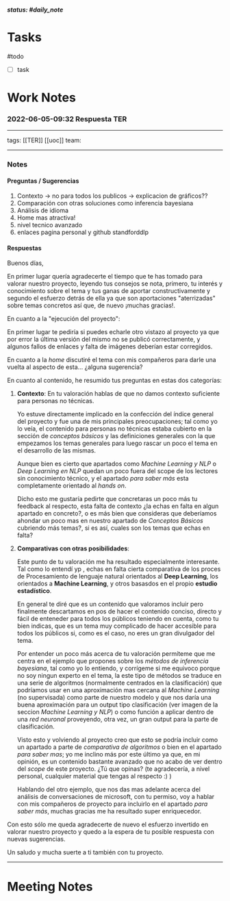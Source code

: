 ##### status: #daily_note 

# Tasks

#todo 
- [ ] task

# Work Notes


### 2022-06-05-09:32 Respuesta TER

---

tags:
[[TER]] [[uoc]]
team:

---

### Notes

#### Preguntas / Sugerencias

1. Contexto -> no para todos los publicos -> explicacion de gráficos??
2. Comparación con otras soluciones como inferencia bayesiana
3. Análisis de idioma
4. Home mas atractiva!
5. nivel tecnico avanzado
6. enlaces pagina personal y github standforddlp

#### Respuestas

Buenos días,

En primer lugar quería agradecerte el tiempo que te has tomado para valorar nuestro proyecto, leyendo tus consejos se nota, primero, tu interés y conocimiento sobre el tema y tus ganas de aportar constructivamente y segundo el esfuerzo detrás de ella ya que son aportaciones "aterrizadas" sobre temas concretos así que, de nuevo ¡muchas gracias!.

En cuanto a la "ejecución del proyecto":

En primer lugar te pediría si puedes echarle otro vistazo al proyecto ya que por error la última versión del mismo no se publicó correctamente, y algunos fallos de enlaces y falta de imágenes deberían estar corregidos.

En cuanto a la _home_ discutiré el tema con mis compañeros para darle una vuelta al aspecto de esta... ¿alguna sugerencia?

En cuanto al contenido, he resumido tus preguntas en estas dos categorías:

1. **Contexto**: 
   En tu valoración hablas de que no damos contexto suficiente para personas no técnicas.
   
   Yo estuve directamente implicado en la confección del índice general del proyecto y fue una de mis principales preocupaciones; tal como yo lo veía, el contenido para personas no técnicas estaba cubierto en la sección de _conceptos básicos_ y las definiciones generales con la que empezamos los temas generales para luego rascar un poco el tema en el desarrollo de las mismas.

	Aunque bien es cierto que apartados como _Machine Learning y NLP_ o _Deep Learning en NLP_ quedan un poco fuera del scope de los lectores sin conocimiento técnico, y el apartado _para saber más_ esta completamente orientado al _hands on_.
	
	Dicho esto me gustaría pedirte que concretaras un poco más tu feedback al respecto, esta falta de contexto ¿la echas en falta en algun apartado en concreto?, o es más bien que consideras que deberíamos ahondar un poco mas en nuestro apartado de _Conceptos Básicos_ cubriendo más temas?, si es así, cuales son los temas que echas en falta? 

2. **Comparativas con otras posibilidades**:
   
   Este punto de tu valoración me ha resultado especialmente interesante. Tal como lo entendí yp , echas en falta cierta comparativa de los proces de Procesamiento de lenguaje natural orientados al **Deep Learning**, los orientados a **Machine Learning**, y otros basasdos en el propio **estudio estadístico**.
   
   En general te diré que es un contenido que valoramos incluir pero finalmente descartamos en pos de hacer el contenido conciso, directo y fácil de enteneder para todos los públicos teniendo en cuenta, como tu bien indicas, que es un tema muy complicado de hacer accesible para todos los públicos si, como es el caso, no eres un gran divulgador del tema.
   
   Por entender un poco más acerca de tu valoración permíteme que me centra en el ejemplo que propones sobre los _métodos de inferencia bayesiana_, tal como yo lo entiendo, y corrígeme si me equivoco porque no soy ningun experto en el tema, la este tipo de métodos se traduce en una serie de algoritmos (normalmente centrados en la clasificación) que podríamos usar en una aproximación mas cercana al _Machine Learning_ (no supervisada) como parte de nuestro modelo y que nos daría una buena aproximación para un output tipo clasificación (ver imagen de la seccion _Machine Learning y NLP_) o como función a aplicar dentro de una _red neuronal_ proveyendo, otra vez, un gran output para la parte de clasificación.
   
   Visto esto y volviendo al proyecto creo que esto se podría incluir como un apartado a parte de _comparativa de algoritmos_ o bien en el apartado _para saber mas_; yo me inclino más por este último ya que, en mi opinión, es un contenido bastante avanzado que no acabo de ver dentro del _scope_ de este proyecto. ¿Tú que opinas? (te agradecería, a nivel personal, cualquier material que tengas al respecto :) )
   
   Hablando del otro ejemplo, que nos das mas adelante acerca del análisis de conversaciones de microsoft, con tu permiso, voy a hablar con mis compañeros de proyecto para incluirlo en el apartado _para saber más_, muchas gracias me ha resultado super enriquecedor. 

Con esto sólo me queda agradecerte de nuevo el esfuerzo invertido en valorar nuestro proyecto y quedo a la espera de tu posible respuesta con nuevas sugerencias.

Un saludo y mucha suerte a ti también con tu proyecto.

---

# Meeting Notes
